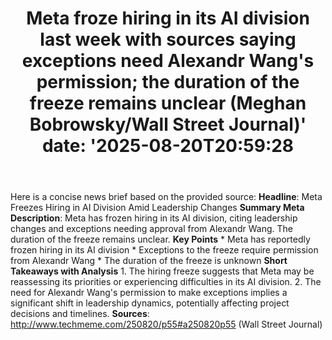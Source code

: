 ﻿---
title: "Meta froze hiring in its AI division last week with sources saying exceptions need Alexandr Wang's permission; the duration of the freeze remains unclear (Meghan Bobrowsky/Wall Street Journal)'
date: '2025-08-20T20:59:28"
category: "Markets"
summary: ""
slug: "meta froze hiring in its ai division last week with sources "
source_urls:
  - "http://www.techmeme.com/250820/p55#a250820p55"
seo:
  title: "Meta froze hiring in its AI division last week with sources saying exceptions need Alexandr Wang's permission; the duration of the freeze remains unclear (Meghan Bobrowsky/Wall Street Journal) | Hash n Hedge'
  description: '"
  keywords: ["news", "markets", "brief"]
---
Here is a concise news brief based on the provided source:  **Headline**: Meta Freezes Hiring in AI Division Amid Leadership Changes  **Summary Meta Description**: Meta has frozen hiring in its AI division, citing leadership changes and exceptions needing approval from Alexandr Wang. The duration of the freeze remains unclear.  **Key Points**  * Meta has reportedly frozen hiring in its AI division * Exceptions to the freeze require permission from Alexandr Wang * The duration of the freeze is unknown  **Short Takeaways with Analysis**  1. The hiring freeze suggests that Meta may be reassessing its priorities or experiencing difficulties in its AI division. 2. The need for Alexandr Wang's permission to make exceptions implies a significant shift in leadership dynamics, potentially affecting project decisions and timelines.  **Sources**: http://www.techmeme.com/250820/p55#a250820p55 (Wall Street Journal) 
